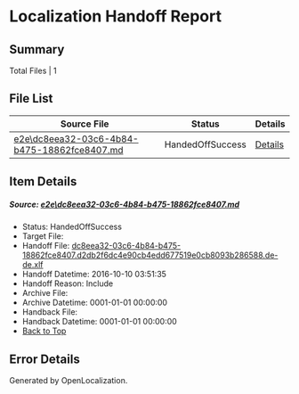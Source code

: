 # <a name='report-top'></a> Localization Handoff Report

## Summary
 Total Files | 1

## File List
 Source File | Status | Details 
 ----------- | ------ | ------- 
 [e2e\dc8eea32-03c6-4b84-b475-18862fce8407.md](https://github.com/OpenLocalizationTestOrg/ol-test0/blob/8e37e0e7f9e5f0b4a7b14eac480f69ff55fd74aa/e2e/dc8eea32-03c6-4b84-b475-18862fce8407.md) | HandedOffSuccess | [Details](#6cfb131bc7167d1c9d969dbc3dfc212f8169e8841)

## Item Details
##### <a name='6cfb131bc7167d1c9d969dbc3dfc212f8169e8841'></a> Source: [e2e\dc8eea32-03c6-4b84-b475-18862fce8407.md](https://github.com/OpenLocalizationTestOrg/ol-test0/blob/8e37e0e7f9e5f0b4a7b14eac480f69ff55fd74aa/e2e/dc8eea32-03c6-4b84-b475-18862fce8407.md)
* Status: HandedOffSuccess
* Target File: 
* Handoff File: [dc8eea32-03c6-4b84-b475-18862fce8407.d2db2f6dc4e90cb4edd677519e0cb8093b286588.de-de.xlf](https://github.com/OpenLocalizationTestOrg/ol-test0-handoff/blob/ebc38ee2fe7ad824f557d0d4e9f5c541860924f5/ol-handoff/OpenLocalizationTestOrg/ol-test0-dede/qimu/ht/dc8eea32-03c6-4b84-b475-18862fce8407.d2db2f6dc4e90cb4edd677519e0cb8093b286588.de-de.xlf)
* Handoff Datetime: 2016-10-10 03:51:35
* Handoff Reason: Include
* Archive File: 
* Archive Datetime: 0001-01-01 00:00:00
* Handback File: 
* Handback Datetime: 0001-01-01 00:00:00
* [Back to Top](#report-top)


## Error Details

Generated by OpenLocalization.

